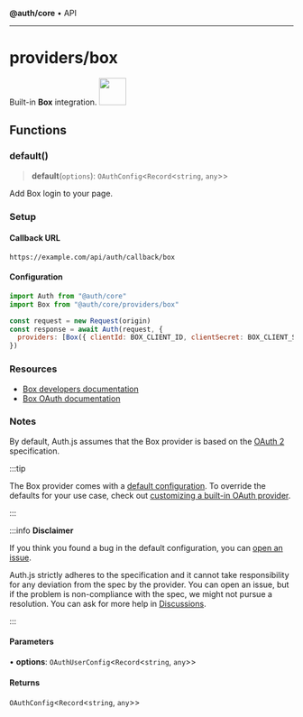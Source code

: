 **@auth/core** • API

***

# providers/box

<div style={{backgroundColor: "#000", display: "flex", justifyContent: "space-between", color: "#fff", padding: 16}}>
<span>Built-in <b>Box</b> integration.</span>
<a href="https://box.com/">
  <img style={{display: "block"}} src="https://authjs.dev/img/providers/box.svg" height="48" width="48"/>
</a>
</div>

## Functions

### default()

> **default**(`options`): `OAuthConfig`\<`Record`\<`string`, `any`\>\>

Add Box login to your page.

### Setup

#### Callback URL
```
https://example.com/api/auth/callback/box
```

#### Configuration
```js
import Auth from "@auth/core"
import Box from "@auth/core/providers/box"

const request = new Request(origin)
const response = await Auth(request, {
  providers: [Box({ clientId: BOX_CLIENT_ID, clientSecret: BOX_CLIENT_SECRET })],
})
```

### Resources

 - [Box developers documentation](https://developer.box.com/reference/)
 - [Box OAuth documentation](https://developer.box.com/guides/sso-identities-and-app-users/connect-okta-to-app-users/configure-box/)

### Notes

By default, Auth.js assumes that the Box provider is
based on the [OAuth 2](https://www.rfc-editor.org/rfc/rfc6749.html) specification.

:::tip

The Box provider comes with a [default configuration](https://github.com/nextauthjs/next-auth/blob/main/packages/core/src/providers/box.ts).
To override the defaults for your use case, check out [customizing a built-in OAuth provider](https://authjs.dev/guides/providers/custom-provider#override-default-options).

:::

:::info **Disclaimer**

If you think you found a bug in the default configuration, you can [open an issue](https://authjs.dev/new/provider-issue).

Auth.js strictly adheres to the specification and it cannot take responsibility for any deviation from
the spec by the provider. You can open an issue, but if the problem is non-compliance with the spec,
we might not pursue a resolution. You can ask for more help in [Discussions](https://authjs.dev/new/github-discussions).

:::

#### Parameters

• **options**: `OAuthUserConfig`\<`Record`\<`string`, `any`\>\>

#### Returns

`OAuthConfig`\<`Record`\<`string`, `any`\>\>
